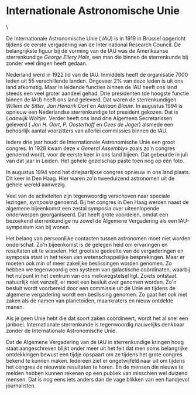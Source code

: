 # Internationale Astronomische Unie

\

De Internationale Astronomische Unie ( *IAU*) is in 1919 in Brussel
opgericht tijdens de eerste vergadering van de Inter national Research
Council. De belangrijkste figuur bij de vorming van de IAU was de
Amerikaanse sterrenkundige *George Ellery Hale*, een man die binnen de
sterrenkunde bij zonder veel dingen heeft gedaan.

Nederland werd in 1922 lid van de IAU. Inmiddels heeft de organisatie
7000 leden uit 55 verschillende landen. Ongeveer 2% van deze leden is
uit ons land afkomstig. Maar in leidende functies binnen de IAU heeft
ons land steeds een veel groter aandeel gehad. Drie presidenten (de
hoogste functie binnen de IAU) heeft ons land geleverd. Dat waren de
sterrenkundigen *Willem de Sitter*, *Jan Hendrik Oort* en *Adriaan
Blauw*. In augustus 1994 is opnieuw een Nederlandse sterrenkundige tot
president gekozen. Dat is *Lodewijk Woltjer*. Verder heeft ons land drie
Algemeen Secretarissen geleverd ( *Jan H. Oort*, *P. Oosterhoff* en
*Cees de Jager*) alsmede een behoorlijk aantal voorzitters van allerlei
commissies binnen de IAU.

Iedere drie jaar houdt de Internationale Astronomische Unie een groot
congres. In 1928 kwam deze « *General Assembly*» zoals zo\'n congres
genoemd wordt, voor de eerste keer in ons land bijeen. Dat gebeurde in
juli van dat jaar in Leiden. Het gehele gezelschap paste toen nog op één
foto.

In augustus 1994 vond het driejaarlijkse congres opnieuw in ons land
plaats. Dit keer in Den Haag. Hier waren zo\'n tweeduizend astronomen
uit de gehele wereld aanwezig.

Veel van de activiteiten zijn tegenwoordig verschoven naar speciale
lezingen, *symposia* genoemd. Bij het congres in Den Haag werden naast
de algemene bijeenkomst een zestal symposia over uiteenlopende
onderwerpen georganiseerd. Dat heeft grote voordelen, omdat een
bezoekend sterrenkundige nu zowel de Algemene Vergadering als een
IAU-symposium kan bij wonen.

Het belang van persoonlijke contacten tussen astronomen moet niet worden
onderschat. Zo\'n bijeenkomst is dé gelegen heid om ervaringen en
resultaten uit te wisselen. Het grootste gedeelte van de vergaderingen
en symposia staat in het teken van wetenschappelijke besprekingen. Maar
er moeten ook min of meer zakelijke beslissingen worden genomen. Zo
hebben we tegenwoordig een systeem van galactische coördinaten, waarbij
het nulpunt in het centrum van ons melkwegstelsel ligt. Zoiets ontstaat
natuurlijk niet vanzelf, er moet een besluit over genomen worden. Zo\'n
besluit wordt voorbereid door een commissie uit de Unie en tijdens de
algemene vergadering wordt een beslissing genomen. Zo gaat het ook met
zaken als de namen van planetoïden, maankraters en nieuw ontdekte manen.

Als je geen Unie hebt die dat soort zaken coördineert, wordt het al snel
een janboel. Internationale sterrenkunde is tegenwoordig nauwelijks
denkbaar zonder de Internationale Astronomische Unie.

Dat de Algemene Vergadering van de IAU in sterrenkundige kringen hoog
staat aangeschreven blijkt onder meer uit het feit dat men soms
belangrijke ontdekkingen bewust een tijdje opspaart om ze tijdens het
grote congres bekend te kunnen maken. Iedereen ziet er ongetwijfeld naar
uit om tijdens het congres de nieuwste resultaten te horen. En de mensen
die nieuws te melden hebben kunnen rekenen op een publiek van misschien
wel duizend mensen. Dat is nog eens iets anders dan de vage blikken van
een handjevol journalisten.
